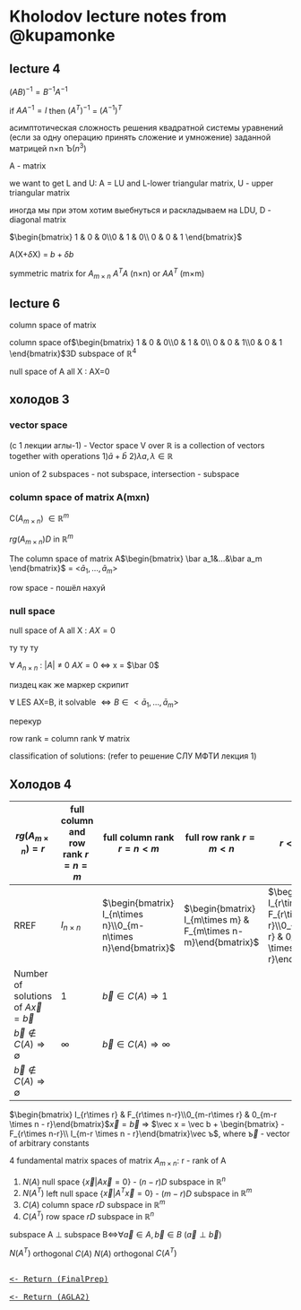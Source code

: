 # Kholodov lecture notes from @kupamonke

## lecture 4

$(AB)^{-1} = B^{-1}A^{-1}$

if $AA^{-1}=I$ then $(A^T)^{-1}$ = $(A^{-1})^T$

асимптотическая сложность решения квадратной системы уравнений (если за одну операцию принять сложение и умножение) заданной матрицей n$\times$n Ъ($n^3$)

A - matrix

we want to get L and U: A = LU and L-lower triangular matrix, U - upper triangular matrix

иногда мы при этом хотим выебнуться и раскладываем на LDU, D - diagonal matrix

$\begin{bmatrix}  1 & 0 & 0\\0 & 1 & 0\\ 0 & 0 & 1  \end{bmatrix}$

A(X+$\delta$X) = $b +\delta b$

symmetric matrix for $A_{m\times n}$ $A^TA$ (n$\times$n) or $AA^T$ (m$\times$m)

## lecture 6

column space of matrix

column space of$\begin{bmatrix} 1 & 0 & 0\\0 & 1 & 0\\ 0 & 0 & 1\\0 & 0 & 1 \end{bmatrix}$3D subspace of $\mathbb R^4$

null space of A all X : AX=0

## холодов 3

### vector space

(с 1 лекции аглы-1) - Vector space V over $\mathbb R$ is a collection of vectors together with operations
1$)\bar a + \bar b$ 2)$\lambda a, \lambda \in \mathbb R$

union of 2 subspaces - not subspace, intersection - subspace

### column space of matrix A(mxn)

C($A_{m\times n}$)  $\in \mathbb R^m$

$rg(A_{m\times n})D$ in $\mathbb R^m$

The column space of matrix A$\begin{bmatrix} \bar a_1&…&\bar a_m \end{bmatrix}$ = <$\bar a_1,…,\bar a_m$>

row space - пошёл нахуй

### null space

null space of A all X : $AX=0$

ту ту ту

$\forall$ $A_{n\times n}$ : |$A$| $\neq$ 0 $AX=0$ $\iff$ x = $\bar 0$

пиздец как же маркер скрипит

$\forall$ LES AX=B, it solvable $\iff B \in <\bar a_1,…,\bar a_m>$

перекур

row rank = column rank $\forall$ matrix

classification of solutions: (refer to решение СЛУ МФТИ лекция 1)

## Холодов 4

| $rg(A_{m\times n}) = r$ | full column and row rank $r=n=m$ | full column rank $r=n<m$ | full row rank $r = m < n$ | $r<m, r < n$ |
| --- | --- | --- | --- | --- |
| RREF | $I_{n\times n}$ | $\begin{bmatrix} I_{n\times n}\\0_{m-n\times n}\end{bmatrix}$ | $\begin{bmatrix} I_{m\times m} & F_{m\times n-m}\end{bmatrix}$ | $\begin{bmatrix} I_{r\times r} & F_{r\times n-r}\\0_{m-r\times r} & 0_{m-r \times n - r}\end{bmatrix}$ |
| Number of solutions of $A\vec x=\vec b$ | 1 | $\vec b \in C(A) ⇒ 1$
$\vec b \not\in C(A) ⇒ \emptyset$ | $\infty$ | $\vec b \in C(A) ⇒ \infty$
$\vec b \not\in C(A) ⇒ \emptyset$ |

$\begin{bmatrix} I_{r\times r} & F_{r\times n-r}\\0_{m-r\times r} & 0_{m-r \times n - r}\end{bmatrix}$$\vec x = \vec b$  ⇒ $\vec x = \vec b + \begin{bmatrix} -F_{r\times n-r}\\ I_{m-r \times n - r}\end{bmatrix}\vec ъ$, where $\vec ъ$ - vector of arbitrary constants

4 fundamental matrix spaces of matrix $A_{m\times n}$:
r - rank of A

1) $N(A)$ null space {$\vec x | A\vec x = 0$} - $(n-r)D$ subspace in $\mathbb R^n$
2) $N(A^T)$ left null space {$\vec x | A^T\vec x = 0$} - $(m - r)D$ subspace in $\mathbb R^m$
3) $C(A)$ column space $rD$ subspace in $\mathbb R^m$
4) $C(A^T)$ row space $rD$ subspace in $\mathbb R^n$

subspace A $\perp$ subspace B$\iff$$\forall \vec a \in A, \vec b \in B$ ($\vec a \perp \vec b$)

$N(A^T)$ orthogonal $C(A)$
$N(A)$ orthogonal $C(A^T)$

[<kbd><br><- Return (FinalPrep)<br></kbd>](FinalPrep.md)
[<kbd><br><- Return (AGLA2)<br></kbd>](AGLA2.md)
